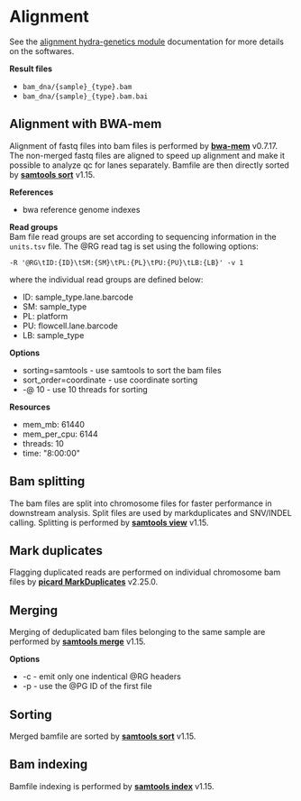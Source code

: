# Alignment
See the [alignment hydra-genetics module](https://alignment.readthedocs.io/en/latest/) documentation for more details on the softwares.

**Result files**

* `bam_dna/{sample}_{type}.bam`
* `bam_dna/{sample}_{type}.bam.bai`

## Alignment with BWA-mem
Alignment of fastq files into bam files is performed by **[bwa-mem](https://github.com/lh3/bwa)** v0.7.17. The non-merged fastq files are aligned to speed up alignment and make it possible to analyze qc for lanes separately. Bamfile are then directly sorted by **[samtools sort](http://www.htslib.org/doc/samtools-sort.html)** v1.15.

**References**

* bwa reference genome indexes

**Read groups**  
Bam file read groups are set according to sequencing information in the `units.tsv` file.
The @RG read tag is set using the following options:
```
-R '@RG\tID:{ID}\tSM:{SM}\tPL:{PL}\tPU:{PU}\tLB:{LB}' -v 1
```
where the individual read groups are defined below:

* ID: sample_type.lane.barcode
* SM: sample_type
* PL: platform
* PU: flowcell.lane.barcode
* LB: sample_type

**Options**

* sorting=samtools - use samtools to sort the bam files
* sort_order=coordinate - use coordinate sorting
* -@ 10 - use 10 threads for sorting

**Resources**  

* mem_mb: 61440
* mem_per_cpu: 6144
* threads: 10
* time: "8:00:00"

## Bam splitting
The bam files are split into chromosome files for faster performance in downstream analysis. Split files are used by markduplicates and SNV/INDEL calling. Splitting is performed by **[samtools view](http://www.htslib.org/doc/samtools-view.html)** v1.15.

## Mark duplicates
Flagging duplicated reads are performed on individual chromosome bam files by **[picard MarkDuplicates](https://broadinstitute.github.io/picard/command-line-overview.html#MarkDuplicates)** v2.25.0.

## Merging
Merging of deduplicated bam files belonging to the same sample are performed by **[samtools merge](http://www.htslib.org/doc/samtools-merge.html)** v1.15.

**Options**

* -c - emit only one indentical @RG headers
* -p - use the @PG ID of the first file

## Sorting
Merged bamfile are sorted by **[samtools sort](http://www.htslib.org/doc/samtools-sort.html)** v1.15.

## Bam indexing
Bamfile indexing is performed by **[samtools index](http://www.htslib.org/doc/samtools-index.html)** v1.15.
